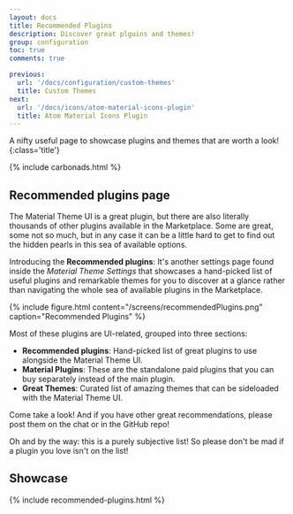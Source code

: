 ```yaml
---
layout: docs
title: Recommended Plugins
description: Discover great plguins and themes!
group: configuration
toc: true
comments: true

previous:
  url: '/docs/configuration/custom-themes'
  title: Custom Themes
next:
  url: '/docs/icons/atom-material-icons-plugin'
  title: Atom Material Icons Plugin
---
```


A nifty useful page to showcase plugins and themes that are worth a look!
{:class='title'}

{% include carbonads.html %}

## Recommended plugins page

The Material Theme UI is a great plugin, but there are also literally thousands of other plugins available in the Marketplace. Some are great, some not so much,
but in any case it can be
a little hard to get to find out the hidden pearls in this sea of available options.

Introducing the **Recommended plugins**: It's another settings page found inside the _Material Theme Settings_ that showcases a hand-picked list of useful
plugins and remarkable themes for you to discover at a glance rather than navigating the whole sea of available plugins in the Marketplace.

{% include figure.html content="/screens/recommendedPlugins.png" caption="Recommended Plugins" %}

Most of these plugins are UI-related, grouped into three sections:

- **Recommended plugins**: Hand-picked list of great plugins to use alongside the Material Theme UI.
- **Material Plugins**: These are the standalone paid plugins that you can buy separately instead of the main plugin.
- **Great Themes**: Curated list of amazing themes that can be sideloaded with the Material Theme UI.

Come take a look! And if you have other great recommendations, please post them on the chat or in the GitHub repo!

Oh and by the way: this is a purely subjective list! So please don't be mad if a plugin you love isn't on the list!

## Showcase

{% include recommended-plugins.html %}

